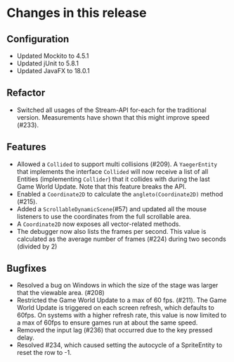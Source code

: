 # Changes in this release

## Configuration

* Updated Mockito to 4.5.1
* Updated jUnit to 5.8.1
* Updated JavaFX to 18.0.1

## Refactor

* Switched all usages of the Stream-API for-each for the traditional version.
  Measurements have shown that this might improve speed (#233).

## Features

* Allowed a `Collided` to support multi collisions (#209). A `YaegerEntity`
  that implements the interface `Collided` will now receive a list of all
  Entities (implementing `Collider`) that it collides with during the last Game
  World Update. Note that this feature breaks the API.
* Enabled a  `Coordinate2D` to calculate the `angleto(Coordinate2D)` method
  (#215).
* Added a `ScrollableDynamicScene`(#57) and updated all the mouse listeners to
  use the coordinates from the full scrollable area.
* A `Coordinate2D` now exposes all vector-related methods.
* The debugger now also lists the frames per second. This value is
  calculated as the average number of frames (#224) during two seconds
  (divided by 2)

## Bugfixes

* Resolved a bug on Windows in which the size of the stage was larger that the
  viewable area. (#208)
* Restricted the Game World Update to a max of 60 fps. (#211). The Game
  World Update is triggered on each screen refresh, which defaults to 60fps.
  On systems with a higher refresh rate, this value is now limited to a max of
  60fps to ensure games run at about the same speed.
* Removed the input lag (#236) that occurred due to the key pressed delay.
* Resolved #234, which caused setting the autocycle of a SpriteEntity to
  reset the row to -1.

